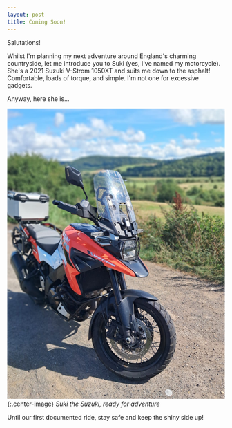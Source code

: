 ```yaml
---
layout: post
title: Coming Soon!
---
```

Salutations!

Whilst I'm planning my next adventure around England's charming countryside, let me introduce you to Suki (yes, I've named my motorcycle).  She's a 2021 Suzuki V-Strom 1050XT and suits me down to the asphalt! Comfortable, loads of torque, and simple.  I'm not one for excessive gadgets.

Anyway, here she is...

![Suki the Suzuki](/images/suki.jpg){:.center-image}
*Suki the Suzuki, ready for adventure*

Until our first documented ride, stay safe and keep the shiny side up!